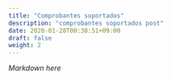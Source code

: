 ```yaml
---
title: "Comprobantes soportados"
description: "comprobantes soportados post"
date: 2020-01-28T00:38:51+09:00
draft: false
weight: 2
---
```


_Markdown here_
